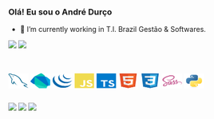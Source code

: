 ### Olá! Eu sou o André Durço
- 🔭 I’m currently working in T.I. Brazil Gestão & Softwares.

<div>
   <img heigth="180cm" src="https://github-readme-stats.vercel.app/api?username=AndreDurco&show_icons=true&theme=dark&includ_all_commits=true&count_private=true"/>
   <img heigth="180cm" src="https://github-readme-stats.vercel.app/api/top-langs/?username=AndreDurco&layout=compact&langs_count=16&theme=dracula"/>
</div>

##
<div style="display: inline_block"><br>
  <img align="center" alt="AVD-Mysql" height="30" width="40" src="https://raw.githubusercontent.com/devicons/devicon/master/icons/mysql/mysql-plain.svg">
  <img align="center" alt="AVD-Dart" height="30" width="40" src="https://raw.githubusercontent.com/devicons/devicon/master/icons/dart/dart-original.svg">
  <img align="center" alt="AVD-JQuery" height="30" width="40" src="https://raw.githubusercontent.com/devicons/devicon/master/icons/jquery/jquery-plain.svg">
  <img align="center" alt="AVD-Js" height="30" width="40" src="https://raw.githubusercontent.com/devicons/devicon/master/icons/javascript/javascript-plain.svg">
  <img align="center" alt="AVD-Ts" height="30" width="40" src="https://raw.githubusercontent.com/devicons/devicon/master/icons/typescript/typescript-plain.svg">
  <img align="center" alt="AVD-HTML" height="30" width="40" src="https://raw.githubusercontent.com/devicons/devicon/master/icons/html5/html5-original.svg">
  <img align="center" alt="AVD-CSS" height="30" width="40" src="https://raw.githubusercontent.com/devicons/devicon/master/icons/css3/css3-original.svg">
  <img align="center" alt="AVD-Sass" height="30" width="40" src="https://raw.githubusercontent.com/devicons/devicon/master/icons/sass/sass-original.svg">
  <img align="center" alt="AVD-Python" height="30" width="40" src="https://raw.githubusercontent.com/devicons/devicon/master/icons/python/python-original.svg">
</div>

##  
   <a href="mailto:skylineavd@gmail.com"><img src="https://img.shields.io/badge/Gmail-D14836?style=for-the-badge&logo=gmail&logoColor=white" target="_blank"></a>
   <a href="https://telegram.com/andredurco"><img src="https://img.shields.io/badge/Telegram-2CA5E0?style=for-the-badge&logo=telegram&logoColor=white)" target="_blank"></a>
   <a href="https://instagram.com/andre_durco" target="_blank"><img src="https://img.shields.io/badge/-Instagram-%23E4405F?style=for-the- badge&logo=instagram&logoColor=white" target="_blank"></a>
</div>
